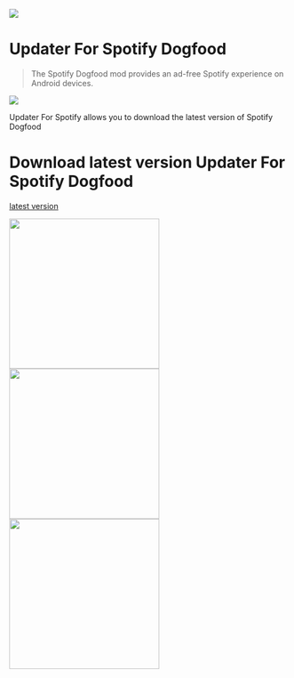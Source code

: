 ![](https://github.com/spotify-dogfood/updater-for-spotify/blob/master/app/src/main/res/mipmap-xxxhdpi/ic_launcher.png)
# Updater For Spotify Dogfood
> The Spotify Dogfood mod provides an ad-free Spotify experience on Android devices.

<a target="_blank" href="https://www.paypal.me/2Ra66it" title="Donate using PayPal"><img src="https://img.shields.io/badge/paypal-donate-yellow.svg" /></a>

Updater For Spotify allows you to download the latest version of Spotify Dogfood

# Download latest version Updater For Spotify Dogfood
[latest version](https://github.com/spotify-dogfood/updater-for-spotify/raw/master/app/app-release.apk)


<img src="https://github.com/spotify-dogfood/updater-for-spotify/blob/master/screenshots/Screenshot_1506939786.png" width="270"> <img src="https://github.com/spotify-dogfood/updater-for-spotify/blob/master/screenshots/Screenshot_1506939797.png" width="270"> <img src="https://github.com/spotify-dogfood/updater-for-spotify/blob/master/screenshots/Screenshot_1506939807.png" width="270">
